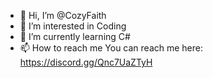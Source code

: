 - 👋 Hi, I’m @CozyFaith
- 👀 I’m interested in Coding
- 🌱 I’m currently learning C#
- 📫 How to reach me You can reach me here: https://discord.gg/Qnc7UaZTyH

<!---
CozyFaith/CozyFaith is a ✨ special ✨ repository because its `README.md` (this file) appears on your GitHub profile.
You can click the Preview link to take a look at your changes.
--->
